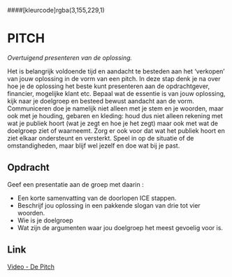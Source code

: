 ####[kleurcode]rgba(3,155,229,1)


# PITCH

*Overtuigend presenteren van de oplossing.*

Het is belangrijk voldoende tijd en aandacht te besteden aan het ‘verkopen’ van jouw oplossing in de vorm van een pitch. In deze stap denk je na over hoe je de oplossing het beste kunt presenteren aan de opdrachtgever, financier, mogelijke klant etc. Bepaal wat de essentie is van jouw oplossing, kijk naar je doelgroep en besteed bewust aandacht aan de vorm. Communiceren doe je namelijk niet alleen met je stem en je woorden, maar ook met je houding, gebaren en kleding: houd dus niet alleen rekening met wat je publiek hoort (wat je zegt en hoe je het zegt) maar ook met wat de doelgroep ziet of waarneemt. Zorg er ook voor dat wat het publiek hoort en ziet elkaar ondersteunt en versterkt. Speel in op de situatie of de omstandigheden, maar blijf wel jezelf en doe wat bij je past.

## Opdracht

Geef een presentatie aan de groep met daarin :

- Een korte samenvatting van de doorlopen ICE stappen.
- Beschrijf jou oplossing in een pakkende slogan van drie tot vier woorden.
- Wie is je doelgroep
- Wat zijn de argumenten waar jou doelgroep het meest gevoelig voor is.

## Link

[Video - De Pitch](https://www.youtube.com/watch?v=xB5jgVlbOQA&index=11&list=PL2LuvtdBIWMqaTh75GBS8dBdCfk18J10T)
